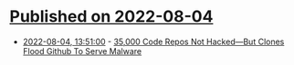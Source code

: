 # [Published on 2022-08-04](index.md)

* [2022-08-04, 13:51:00](https://soylentnews.org/article.pl?sid=22/08/03/1443207&from=rss) - [35,000 Code Repos Not Hacked—But Clones Flood Github To Serve Malware](https://soylentnews.org/article.pl?sid=22/08/03/1443207&from=rss)
